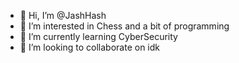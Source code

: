 - 👋 Hi, I’m @JashHash
- 👀 I’m interested in Chess and a bit of programming 
- 🌱 I’m currently learning CyberSecurity
- 💞️ I’m looking to collaborate on idk
 

<!---
JashHash/JashHash is a ✨ special ✨ repository because its `README.md` (this file) appears on your GitHub profile.
You can click the Preview link to take a look at your changes.
--->
